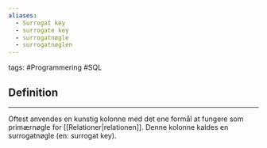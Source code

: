 ```yaml
---
aliases:
  - Surrogat key
  - surrogate key
  - surrogatnøgle
  - surrogatnøglen
---
```

tags: #Programmering #SQL

## Definition 
---
Oftest anvendes en kunstig kolonne med det ene formål at fungere som primærnøgle for [[Relationer|relationen]]. Denne kolonne kaldes en surrogatnøgle (en: surrogat key).